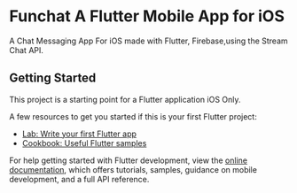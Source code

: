 # Funchat A Flutter Mobile App for iOS

A Chat Messaging App For iOS made with Flutter, Firebase,using the Stream Chat API.

## Getting Started

This project is a starting point for a Flutter application iOS Only.

A few resources to get you started if this is your first Flutter project:

- [Lab: Write your first Flutter app](https://docs.flutter.dev/get-started/codelab)
- [Cookbook: Useful Flutter samples](https://docs.flutter.dev/cookbook)

For help getting started with Flutter development, view the
[online documentation](https://docs.flutter.dev/), which offers tutorials,
samples, guidance on mobile development, and a full API reference.

